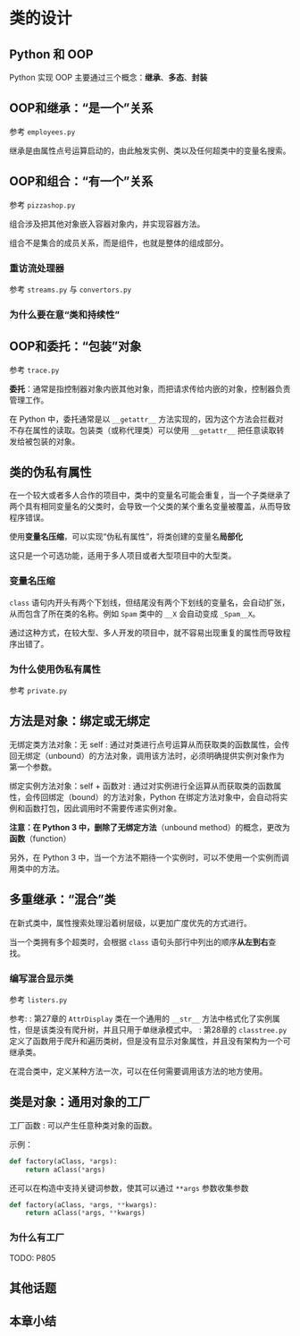 # 类的设计

## Python 和 OOP

Python 实现 OOP 主要通过三个概念：**继承**、**多态**、**封装**

## OOP和继承：“是一个”关系

参考 `employees.py`

继承是由属性点号运算启动的，由此触发实例、类以及任何超类中的变量名搜索。

## OOP和组合：“有一个”关系

参考 `pizzashop.py`

组合涉及把其他对象嵌入容器对象内，并实现容器方法。

组合不是集合的成员关系，而是组件，也就是整体的组成部分。

### 重访流处理器

参考 `streams.py` 与 `convertors.py`

### 为什么要在意“类和持续性”

## OOP和委托：“包装”对象

参考 `trace.py`

**委托**：通常是指控制器对象内嵌其他对象，而把请求传给内嵌的对象，控制器负责管理工作。

在 Python 中，委托通常是以 `__getattr__` 方法实现的，因为这个方法会拦截对不存在属性的读取。包装类（或称代理类）可以使用 `__getattr__` 把任意读取转发给被包装的对象。

## 类的伪私有属性

在一个较大或者多人合作的项目中，类中的变量名可能会重复，当一个子类继承了两个具有相同变量名的父类时，会导致一个父类的某个重名变量被覆盖，从而导致程序错误。

使用**变量名压缩**，可以实现“伪私有属性”，将类创建的变量名**局部化**

这只是一个可选功能，适用于多人项目或者大型项目中的大型类。

### 变量名压缩

`class` 语句内开头有两个下划线，但结尾没有两个下划线的变量名，会自动扩张，从而包含了所在类的名称。例如 `Spam` 类中的 `__X` 会自动变成 `_Spam__X`。

通过这种方式，在较大型、多人开发的项目中，就不容易出现重复的属性而导致程序出错了。

### 为什么使用伪私有属性

参考 `private.py`

## 方法是对象：绑定或无绑定

无绑定类方法对象：无 self
: 通过对类进行点号运算从而获取类的函数属性，会传回无绑定（unbound）的方法对象，调用该方法时，必须明确提供实例对象作为第一个参数。

绑定实例方法对象：self + 函数对
: 通过对实例进行全运算从而获取类的函数属性，会传回绑定（bound）的方法对象，Python 在绑定方法对象中，会自动将实例和函数打包，因此调用时不需要传递实例对象。

**注意：**在 Python 3 中，删除了**无绑定方法**（unbound method）的概念，更改为**函数**（function）

另外，在 Python 3 中，当一个方法不期待一个实例时，可以不使用一个实例而调用类中的方法。

## 多重继承：“混合”类

在新式类中，属性搜索处理沿着树层级，以更加广度优先的方式进行。

当一个类拥有多个超类时，会根据 `class` 语句头部行中列出的顺序**从左到右**查找。

### 编写混合显示类

参考 `listers.py`

参考:
: 第27章的 `AttrDisplay` 类在一个通用的 `__str__` 方法中格式化了实例属性，但是该类没有爬升树，并且只用于单继承模式中。
: 第28章的 `classtree.py` 定义了函数用于爬升和遍历类树，但是没有显示对象属性，并且没有架构为一个可继承类。

在混合类中，定义某种方法一次，可以在任何需要调用该方法的地方使用。

## 类是对象：通用对象的工厂

工厂函数
: 可以产生任意种类对象的函数。

示例：

```Python
def factory(aClass, *args):
    return aClass(*args)
```

还可以在构造中支持关键词参数，使其可以通过 `**args` 参数收集参数

```Python
def factory(aClass, *args, **kwargs):
    return aClass(*args, **kwargs)
```

### 为什么有工厂
TODO:
P805
## 其他话题

## 本章小结
